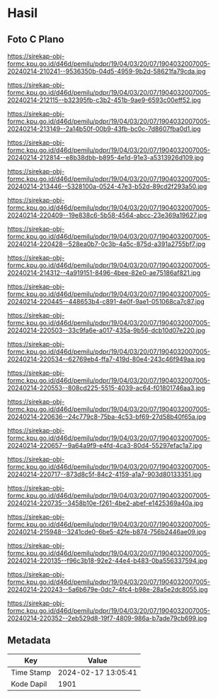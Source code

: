 # Hasil

## Foto C Plano

https://sirekap-obj-formc.kpu.go.id/d46d/pemilu/pdpr/19/04/03/20/07/1904032007005-20240214-210241--9536350b-04d5-4959-9b2d-58621fa79cda.jpg

https://sirekap-obj-formc.kpu.go.id/d46d/pemilu/pdpr/19/04/03/20/07/1904032007005-20240214-212115--b32395fb-c3b2-451b-9ae9-6593c00eff52.jpg

https://sirekap-obj-formc.kpu.go.id/d46d/pemilu/pdpr/19/04/03/20/07/1904032007005-20240214-213149--2a14b50f-00b9-43fb-bc0c-7d8607fba0d1.jpg

https://sirekap-obj-formc.kpu.go.id/d46d/pemilu/pdpr/19/04/03/20/07/1904032007005-20240214-212814--e8b38dbb-b895-4e1d-91e3-a5313926d109.jpg

https://sirekap-obj-formc.kpu.go.id/d46d/pemilu/pdpr/19/04/03/20/07/1904032007005-20240214-213446--5328100a-0524-47e3-b52d-89cd2f293a50.jpg

https://sirekap-obj-formc.kpu.go.id/d46d/pemilu/pdpr/19/04/03/20/07/1904032007005-20240214-220409--19e838c6-5b58-4564-abcc-23e369a19627.jpg

https://sirekap-obj-formc.kpu.go.id/d46d/pemilu/pdpr/19/04/03/20/07/1904032007005-20240214-220428--528ea0b7-0c3b-4a5c-875d-a391a2755bf7.jpg

https://sirekap-obj-formc.kpu.go.id/d46d/pemilu/pdpr/19/04/03/20/07/1904032007005-20240214-214312--4a919151-8496-4bee-82e0-ae75186af821.jpg

https://sirekap-obj-formc.kpu.go.id/d46d/pemilu/pdpr/19/04/03/20/07/1904032007005-20240214-220445--448653b4-c891-4e0f-9ae1-051068ca7c87.jpg

https://sirekap-obj-formc.kpu.go.id/d46d/pemilu/pdpr/19/04/03/20/07/1904032007005-20240214-220503--33c9fa6e-a017-435a-9b56-dcb10d07e220.jpg

https://sirekap-obj-formc.kpu.go.id/d46d/pemilu/pdpr/19/04/03/20/07/1904032007005-20240214-220534--62769eb4-ffa7-419d-80e4-243c46f949aa.jpg

https://sirekap-obj-formc.kpu.go.id/d46d/pemilu/pdpr/19/04/03/20/07/1904032007005-20240214-220553--808cd225-5515-4039-ac64-f01801746aa3.jpg

https://sirekap-obj-formc.kpu.go.id/d46d/pemilu/pdpr/19/04/03/20/07/1904032007005-20240214-220636--24c779c8-75ba-4c53-bf69-27d58b40f65a.jpg

https://sirekap-obj-formc.kpu.go.id/d46d/pemilu/pdpr/19/04/03/20/07/1904032007005-20240214-220657--9a64a9f9-e4fd-4ca3-80d4-55297efac1a7.jpg

https://sirekap-obj-formc.kpu.go.id/d46d/pemilu/pdpr/19/04/03/20/07/1904032007005-20240214-220717--873d8c5f-84c2-4159-a1a7-903d80133351.jpg

https://sirekap-obj-formc.kpu.go.id/d46d/pemilu/pdpr/19/04/03/20/07/1904032007005-20240214-220735--3458b10e-f261-4be2-abef-e1425369a40a.jpg

https://sirekap-obj-formc.kpu.go.id/d46d/pemilu/pdpr/19/04/03/20/07/1904032007005-20240214-215948--3241cde0-6be5-42fe-b874-756b2446ae09.jpg

https://sirekap-obj-formc.kpu.go.id/d46d/pemilu/pdpr/19/04/03/20/07/1904032007005-20240214-220135--f96c3b18-92e2-44e4-b483-0ba556337594.jpg

https://sirekap-obj-formc.kpu.go.id/d46d/pemilu/pdpr/19/04/03/20/07/1904032007005-20240214-220243--5a6b679e-0dc7-4fc4-b98e-28a5e2dc8055.jpg

https://sirekap-obj-formc.kpu.go.id/d46d/pemilu/pdpr/19/04/03/20/07/1904032007005-20240214-220352--2eb529d8-19f7-4809-986a-b7ade79cb699.jpg


## Metadata

| Key        | Value               |
| ---------- | ------------------- |
| Time Stamp | 2024-02-17 13:05:41 |
| Kode Dapil | 1901                |



